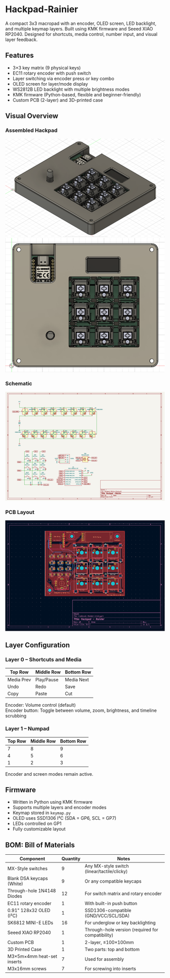 # Hackpad-Rainier

A compact 3x3 macropad with an encoder, OLED screen, LED backlight, and multiple keymap layers. Built using KMK firmware and Seeed XIAO RP2040. Designed for shortcuts, media control, number input, and visual layer feedback.

## Features

- 3×3 key matrix (9 physical keys)
- EC11 rotary encoder with push switch
- Layer switching via encoder press or key combo
- OLED screen for layer/mode display
- WS2812B LED backlight with multiple brightness modes
- KMK firmware (Python-based, flexible and beginner-friendly)
- Custom PCB (2-layer) and 3D-printed case

## Visual Overview

### Assembled Hackpad
![cad_screenshot](images/CAD.png)
![cad_screenshot](images/CAD-Top.png)

### Schematic
![Schematic](images/Schematics.png)

### PCB Layout
![PCB](images/PCB.png)

## Layer Configuration

### Layer 0 – Shortcuts and Media
| Top Row       | Middle Row     | Bottom Row    |
|---------------|----------------|----------------|
| Media Prev    | Play/Pause     | Media Next     |
| Undo          | Redo           | Save           |
| Copy          | Paste          | Cut            |

Encoder: Volume control (default)  
Encoder button: Toggle between volume, zoom, brightness, and timeline scrubbing

### Layer 1 – Numpad
| Top Row       | Middle Row     | Bottom Row    |
|---------------|----------------|----------------|
| 7             | 8              | 9              |
| 4             | 5              | 6              |
| 1             | 2              | 3              |

Encoder and screen modes remain active.

## Firmware

- Written in Python using KMK firmware
- Supports multiple layers and encoder modes
- Keymap stored in `keymap.py`
- OLED uses SSD1306 I²C (SDA = GP6, SCL = GP7)
- LEDs controlled on GP1
- Fully customizable layout

## BOM: Bill of Materials

| Component                   | Quantity | Notes                                                                 |
|-----------------------------|----------|-----------------------------------------------------------------------|
| MX-Style switches           | 9        | Any MX-style switch (linear/tactile/clicky)                          |
| Blank DSA keycaps (White)   | 9        | Or any compatible keycaps                                            |
| Through-hole 1N4148 Diodes  | 12       | For switch matrix and rotary encoder                                 |
| EC11 rotary encoder         | 1        | With built-in push button                                            |
| 0.91" 128x32 OLED (I²C)     | 1        | SSD1306-compatible (GND/VCC/SCL/SDA)                                 |
| SK6812 MINI-E LEDs          | 16       | For underglow or key backlighting                                    |
| Seeed XIAO RP2040           | 1        | Through-hole version (required for compatibility)                    |
| Custom PCB                  | 1        | 2-layer, ≤100×100mm                                                  |
| 3D Printed Case             | 1        | Two parts: top and bottom                                            |
| M3×5m×4mm heat-set inserts  | 7        | Used for assembly                                                    |
| M3x16mm screws              | 7        | For screwing into inserts                                            |

